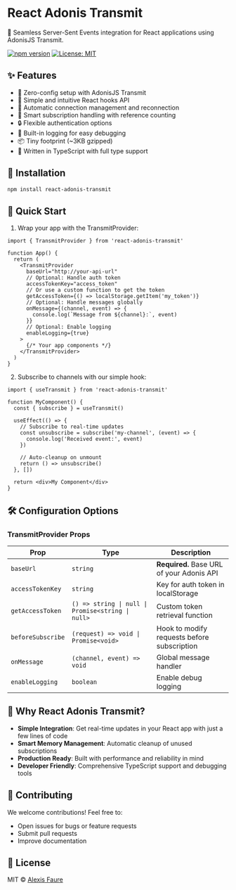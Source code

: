 # React Adonis Transmit

🚀 Seamless Server-Sent Events integration for React applications using AdonisJS Transmit.

[![npm version](https://badge.fury.io/js/react-adonis-transmit.svg)](https://badge.fury.io/js/react-adonis-transmit)
[![License: MIT](https://img.shields.io/badge/License-MIT-yellow.svg)](https://opensource.org/licenses/MIT)

## ✨ Features

- 🔌 Zero-config setup with AdonisJS Transmit
- 🎯 Simple and intuitive React hooks API
- 🔄 Automatic connection management and reconnection
- 🧮 Smart subscription handling with reference counting
- 🔒 Flexible authentication options
- 📝 Built-in logging for easy debugging
- 📦 Tiny footprint (~3KB gzipped)
- 💪 Written in TypeScript with full type support

## 🚀 Installation

```bash
npm install react-adonis-transmit
```

## 🎯 Quick Start

1. Wrap your app with the TransmitProvider:

```tsx
import { TransmitProvider } from 'react-adonis-transmit'

function App() {
  return (
    <TransmitProvider 
      baseUrl="http://your-api-url"
      // Optional: Handle auth token
      accessTokenKey="access_token"
      // Or use a custom function to get the token
      getAccessToken={() => localStorage.getItem('my_token')}
      // Optional: Handle messages globally
      onMessage={(channel, event) => {
        console.log(`Message from ${channel}:`, event)
      }}
      // Optional: Enable logging
      enableLogging={true}
    >
      {/* Your app components */}
    </TransmitProvider>
  )
}
```

2. Subscribe to channels with our simple hook:

```tsx
import { useTransmit } from 'react-adonis-transmit'

function MyComponent() {
  const { subscribe } = useTransmit()

  useEffect(() => {
    // Subscribe to real-time updates
    const unsubscribe = subscribe('my-channel', (event) => {
      console.log('Received event:', event)
    })

    // Auto-cleanup on unmount
    return () => unsubscribe()
  }, [])

  return <div>My Component</div>
}
```

## 🛠 Configuration Options

### TransmitProvider Props

| Prop | Type | Description |
|------|------|-------------|
| `baseUrl` | `string` | **Required.** Base URL of your Adonis API |
| `accessTokenKey` | `string` | Key for auth token in localStorage |
| `getAccessToken` | `() => string \| null \| Promise<string \| null>` | Custom token retrieval function |
| `beforeSubscribe` | `(request) => void \| Promise<void>` | Hook to modify requests before subscription |
| `onMessage` | `(channel, event) => void` | Global message handler |
| `enableLogging` | `boolean` | Enable debug logging |

## 🌟 Why React Adonis Transmit?

- **Simple Integration**: Get real-time updates in your React app with just a few lines of code
- **Smart Memory Management**: Automatic cleanup of unused subscriptions
- **Production Ready**: Built with performance and reliability in mind
- **Developer Friendly**: Comprehensive TypeScript support and debugging tools

## 🤝 Contributing

We welcome contributions! Feel free to:
- Open issues for bugs or feature requests
- Submit pull requests
- Improve documentation

## 📝 License

MIT © [Alexis Faure](https://github.com/alexisfaure) 